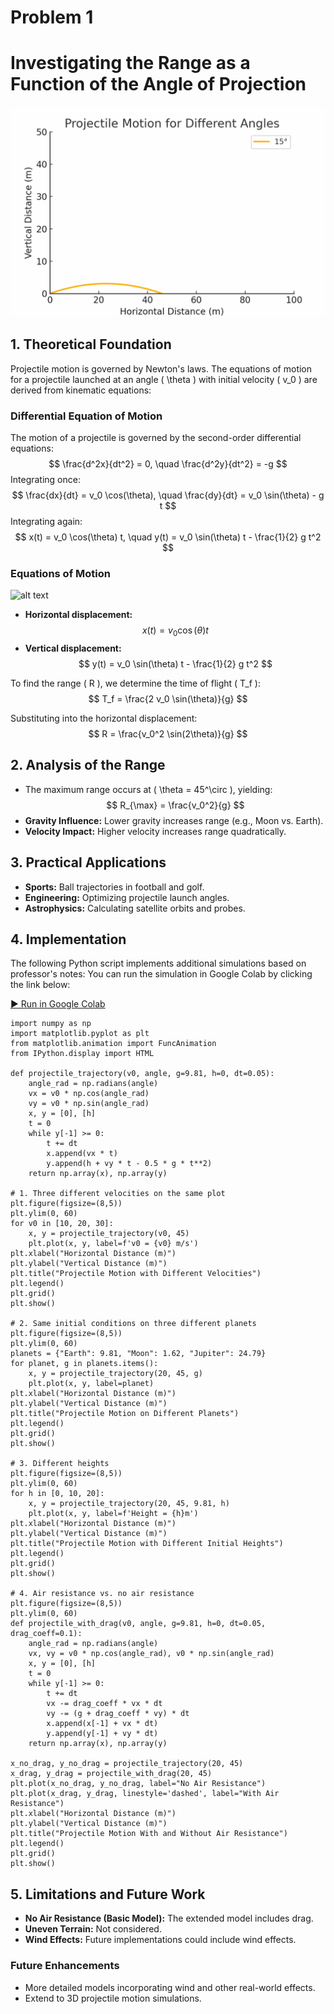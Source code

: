 # Problem 1

# Investigating the Range as a Function of the Angle of Projection

![alt text](projectile_all_angles_slow.gif)


## 1. Theoretical Foundation
Projectile motion is governed by Newton's laws. The equations of motion for a projectile launched at an angle \( \theta \) with initial velocity \( v_0 \) are derived from kinematic equations:

### Differential Equation of Motion
The motion of a projectile is governed by the second-order differential equations:
  $$
  \frac{d^2x}{dt^2} = 0, \quad \frac{d^2y}{dt^2} = -g
  $$
Integrating once:
  $$
  \frac{dx}{dt} = v_0 \cos(\theta), \quad \frac{dy}{dt} = v_0 \sin(\theta) - g t
  $$
Integrating again:
  $$
  x(t) = v_0 \cos(\theta) t, \quad y(t) = v_0 \sin(\theta) t - \frac{1}{2} g t^2
  $$


### Equations of Motion

![alt text](<DALL·E 2025-03-20 15.04.37 - A physics diagram illustrating projectile motion, showing the decomposition of motion into horizontal and vertical components. The image should includ.webp>)
    
- **Horizontal displacement:**
  $$
  x(t) = v_0 \cos(\theta) t
  $$
- **Vertical displacement:**
  $$
  y(t) = v_0 \sin(\theta) t - \frac{1}{2} g t^2
  $$


To find the range \( R \), we determine the time of flight \( T_f \):
  $$
  T_f = \frac{2 v_0 \sin(\theta)}{g}
  $$

Substituting into the horizontal displacement:
  $$
  R = \frac{v_0^2 \sin(2\theta)}{g}
  $$

## 2. Analysis of the Range
- The maximum range occurs at \( \theta = 45^\circ \), yielding:
  $$
  R_{\max} = \frac{v_0^2}{g}
  $$
- **Gravity Influence:** Lower gravity increases range (e.g., Moon vs. Earth).
- **Velocity Impact:** Higher velocity increases range quadratically.

## 3. Practical Applications
- **Sports:** Ball trajectories in football and golf.
- **Engineering:** Optimizing projectile launch angles.
- **Astrophysics:** Calculating satellite orbits and probes.

## 4. Implementation
The following Python script implements additional simulations based on professor's notes:
You can run the simulation in Google Colab by clicking the link below:

[▶ Run in Google Colab](https://colab.research.google.com/drive/1vAG0r9HznXhCcpJ7Q-qQ4i_W0lf_yCkD?usp=sharing)

```
import numpy as np
import matplotlib.pyplot as plt
from matplotlib.animation import FuncAnimation
from IPython.display import HTML

def projectile_trajectory(v0, angle, g=9.81, h=0, dt=0.05):
    angle_rad = np.radians(angle)
    vx = v0 * np.cos(angle_rad)
    vy = v0 * np.sin(angle_rad)
    x, y = [0], [h]
    t = 0
    while y[-1] >= 0:
        t += dt
        x.append(vx * t)
        y.append(h + vy * t - 0.5 * g * t**2)
    return np.array(x), np.array(y)

# 1. Three different velocities on the same plot
plt.figure(figsize=(8,5))
plt.ylim(0, 60)
for v0 in [10, 20, 30]:
    x, y = projectile_trajectory(v0, 45)
    plt.plot(x, y, label=f'v0 = {v0} m/s')
plt.xlabel("Horizontal Distance (m)")
plt.ylabel("Vertical Distance (m)")
plt.title("Projectile Motion with Different Velocities")
plt.legend()
plt.grid()
plt.show()

# 2. Same initial conditions on three different planets
plt.figure(figsize=(8,5))
plt.ylim(0, 60)
planets = {"Earth": 9.81, "Moon": 1.62, "Jupiter": 24.79}
for planet, g in planets.items():
    x, y = projectile_trajectory(20, 45, g)
    plt.plot(x, y, label=planet)
plt.xlabel("Horizontal Distance (m)")
plt.ylabel("Vertical Distance (m)")
plt.title("Projectile Motion on Different Planets")
plt.legend()
plt.grid()
plt.show()

# 3. Different heights
plt.figure(figsize=(8,5))
plt.ylim(0, 60)
for h in [0, 10, 20]:
    x, y = projectile_trajectory(20, 45, 9.81, h)
    plt.plot(x, y, label=f'Height = {h}m')
plt.xlabel("Horizontal Distance (m)")
plt.ylabel("Vertical Distance (m)")
plt.title("Projectile Motion with Different Initial Heights")
plt.legend()
plt.grid()
plt.show()

# 4. Air resistance vs. no air resistance
plt.figure(figsize=(8,5))
plt.ylim(0, 60)
def projectile_with_drag(v0, angle, g=9.81, h=0, dt=0.05, drag_coeff=0.1):
    angle_rad = np.radians(angle)
    vx, vy = v0 * np.cos(angle_rad), v0 * np.sin(angle_rad)
    x, y = [0], [h]
    t = 0
    while y[-1] >= 0:
        t += dt
        vx -= drag_coeff * vx * dt
        vy -= (g + drag_coeff * vy) * dt
        x.append(x[-1] + vx * dt)
        y.append(y[-1] + vy * dt)
    return np.array(x), np.array(y)

x_no_drag, y_no_drag = projectile_trajectory(20, 45)
x_drag, y_drag = projectile_with_drag(20, 45)
plt.plot(x_no_drag, y_no_drag, label="No Air Resistance")
plt.plot(x_drag, y_drag, linestyle='dashed', label="With Air Resistance")
plt.xlabel("Horizontal Distance (m)")
plt.ylabel("Vertical Distance (m)")
plt.title("Projectile Motion With and Without Air Resistance")
plt.legend()
plt.grid()
plt.show()
```

## 5. Limitations and Future Work
- **No Air Resistance (Basic Model):** The extended model includes drag.
- **Uneven Terrain:** Not considered.
- **Wind Effects:** Future implementations could include wind effects.

### Future Enhancements
- More detailed models incorporating wind and other real-world effects.
- Extend to 3D projectile motion simulations.
